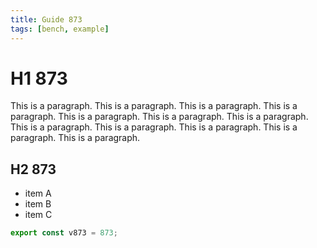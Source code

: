 ```yaml
---
title: Guide 873
tags: [bench, example]
---
```


# H1 873

This is a paragraph. This is a paragraph. This is a paragraph. This is a paragraph. This is a paragraph. This is a paragraph. This is a paragraph. This is a paragraph. This is a paragraph. This is a paragraph. This is a paragraph. This is a paragraph. 

## H2 873

- item A
- item B
- item C

```ts
export const v873 = 873;
```
